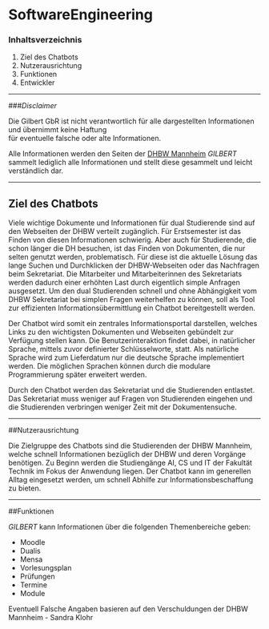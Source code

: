 # SoftwareEngineering

### Inhaltsverzeichnis


1. Ziel des Chatbots
2. Nutzerausrichtung
3. Funktionen
4. Entwickler

---
###*Disclaimer*

Die Gilbert GbR ist nicht verantwortlich für alle dargestellten Informationen und übernimmt keine Haftung  
für eventuelle falsche oder alte Informationen.  

Alle Informationen werden den Seiten der [DHBW Mannheim](https://www.mannheim.dhbw.de/startseite)
*GILBERT* sammelt lediglich alle Informationen und stellt diese gesammelt und leicht verständlich dar.

---

## Ziel des Chatbots

Viele wichtige Dokumente und Informationen für dual Studierende sind auf den Webseiten der DHBW verteilt zugänglich. 
Für Erstsemester ist das Finden von diesen Informationen schwierig. 
Aber auch für Studierende, die schon länger die DH besuchen, ist das Finden von Dokumenten, die nur selten genutzt werden, problematisch. 
Für diese ist die aktuelle Lösung das lange Suchen und Durchklicken der DHBW-Webseiten oder das Nachfragen beim Sekretariat. 
Die Mitarbeiter und Mitarbeiterinnen des Sekretariats werden dadurch einer erhöhten Last durch eigentlich simple Anfragen ausgesetzt. 
Um den dual Studierenden schnell und ohne Abhängigkeit vom DHBW Sekretariat bei simplen Fragen weiterhelfen zu können, soll als Tool zur effizienten Informationsübermittlung ein Chatbot bereitgestellt werden.

Der Chatbot wird somit ein zentrales Informationsportal darstellen, welches Links zu den wichtigsten Dokumenten und Webseiten gebündelt zur Verfügung stellen kann. 
Die Benutzerinteraktion findet dabei, in natürlicher Sprache, mittels zuvor definierter Schlüsselworte, statt. Als natürliche Sprache wird zum Lieferdatum nur die deutsche Sprache implementiert werden. 
Die möglichen Sprachen können durch die modulare Programmierung später erweitert werden.

Durch den Chatbot werden das Sekretariat und die Studierenden entlastet. 
Das Sekretariat muss weniger auf Fragen von Studierenden eingehen und die Studierenden verbringen weniger Zeit mit der Dokumentensuche.

---
##Nutzerausrichtung

Die Zielgruppe des Chatbots sind die Studierenden der DHBW Mannheim, welche schnell Informationen bezüglich der DHBW und deren Vorgänge benötigen. 
Zu Beginn werden die Studiengänge AI, CS und IT der Fakultät Technik im Fokus der Anwendung liegen. 
Der Chatbot kann im generellen Alltag eingesetzt werden, um schnell Abhilfe zur Informationsbeschaffung zu bieten.

---
##Funktionen

*GILBERT* kann Informationen über die folgenden Themenbereiche geben:
- Moodle
- Dualis
- Mensa
- Vorlesungsplan
- Prüfungen
- Termine
- Module 

Eventuell Falsche Angaben basieren auf den Verschuldungen der DHBW Mannheim - Sandra Klohr
